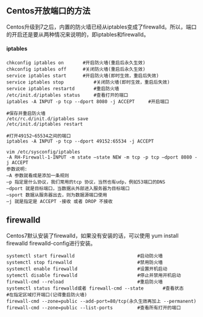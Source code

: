 ## Centos开放端口的方法

Centos升级到7之后，内置的防火墙已经从iptables变成了firewalld。所以，端口的开启还是要从两种情况来说明的，即iptables和firewalld。

#### iptables

```
chkconfig iptables on		#开启防火墙(重启后永久生效)
chkconfig iptables off		#关闭防火墙(重启后永久生效)
service iptables start		#开启防火墙(即时生效，重启后失效)
service iptables stop			#关闭防火墙(即时生效，重启后失效)
service iptables restartd		#重启防火墙
/etc/init.d/iptables status		#查看打开的端口
iptables -A INPUT -p tcp --dport 8080 -j ACCEPT 	#开启端口

#保存并重启防火墙
/etc/rc.d/init.d/iptables save	
/etc/init.d/iptables restart

#打开49152~65534之间的端口
iptables -A INPUT -p tcp --dport 49152:65534 -j ACCEPT 

vim /etc/sysconfig/iptables
-A RH-Firewall-1-INPUT -m state –state NEW -m tcp -p tcp –dport 8080 -j ACCEPT
参数说明:
–A 参数就看成是添加一条规则
–p 指定是什么协议，我们常用的tcp 协议，当然也有udp，例如53端口的DNS
–dport 就是目标端口，当数据从外部进入服务器为目标端口
–sport 数据从服务器出去，则为数据源端口使用
–j 就是指定是 ACCEPT -接收 或者 DROP 不接收
```
## firewalld

Centos7默认安装了firewalld，如果没有安装的话，可以使用 yum install firewalld firewalld-config进行安装。

```
systemctl start firewalld                       #启动防火墙
systemctl stop firewalld						#禁用防火墙					
systemctl enable firewalld           			#设置开机启动
sytemctl disable firewalld 						#停止并禁用开机启动
firewall-cmd --reload 							#重启防火墙
systemctl status firewalld或者 firewall-cmd --state 		#查看状态
#在指定区域打开端口(记得重启防火墙)
firewall-cmd --zone=public --add-port=80/tcp(永久生效再加上 --permanent) 
firewall-cmd --zone=public --list-ports   		#查看所有打开的端口
```